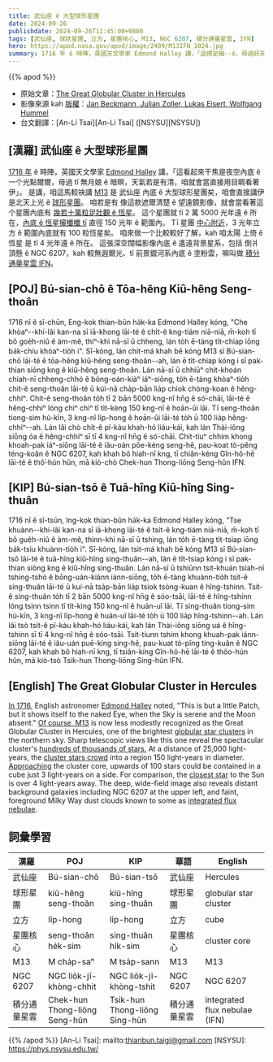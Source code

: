 ```yaml
---
title: 武仙座 ê 大型球形星團
date: 2024-09-26
publishdate: 2024-09-26T11:45:00+0800
tags: [武仙座, 球狀星團, 立方, 星團核心, M13, NGC 6207, 積分通量星雲, IFN]
hero: https://apod.nasa.gov/apod/image/2409/M13IFN_1024.jpg
summary: 1716 年 ê 時陣，英國天文學家 Edmond Halley 講，「這搭足細--ê，毋過好天無月娘 ê 時陣就看會著」。
---
```


{{% apod %}}

- 原始文章：[The Great Globular Cluster in Hercules](https://apod.nasa.gov/apod/ap240926.html)
- 影像來源 kah [版權][copyright]：[Jan Beckmann, Julian Zoller, Lukas Eisert, Wolfgang Hummel](https://www.distant-luminosity.com/about.html)
- 台文翻譯：[An-Li Tsai][An-Li Tsai] ([NSYSU][NSYSU])

## [漢羅] 武仙座 ê 大型球形星團
[1716 年][In 1716] ê 時陣，英國天文學家 [Edmond Halley][Edmond Halley] 講，「這看起來干焦是夜空內底 ê 一个光點爾爾，毋過 tī 無月娘 ê 暗暝，天氣若是有清，咱就會當直接用目睭看著伊」。
是講，咱這馬較袂講 [M13][Of course, M13] 是 武仙座 內底 ê 大型球形星團矣，咱會直接講伊是北天上光 ê [球形星團][globular star clusters]。
咱若是有 像這款遮爾清楚 ê 望遠鏡影像，就會當看著這个星團內底有 [幾若十萬粒足壯觀 ê 恆星][hundreds of thousands of stars.]。
這个星團就 tī 2 萬 5000 光年遠 ê 所在，[內底 ê 恆星攏櫼櫼 tī][cluster stars crowd] 直徑 150 光年 ê 範圍內。
Tī 星團 [中心附近][Approaching]，3 光年立方 ê 範圍內底就有 100 粒恆星矣。
咱來做一个比較較好了解，kah 咱太陽 上倚 ê 恆星 是 tī 4 光年遠 ê 所在。 
這張深空闊幅影像內底 ê 遙遠背景星系，包括 倒爿頂懸 ê NGC 6207，kah 較無遐爾光、tī 前景銀河系內底 ê 塗粉雲，嘛叫做 [積分通量星雲 IFN][integrated flux nebulae]。

## [POJ] Bú-sian-chō ê Tōa-hêng Kiû-hêng Seng-thoân
1716 nî ê sî-chūn, Eng-kok thian-bûn ha̍k-ka Edmond Halley kóng, "Che khòaⁿ--khí-lâi kan-na sī iā-khong lāi-té ê chi̍t-ê kng-tiám niā-niā, m̄-koh tī bô goe̍h-niû ê àm-mê, thiⁿ-khì nā-sī ū chheng, lán to̍h ē-tàng ti̍t-chiap iōng ba̍k-chiu khòaⁿ-tio̍h i".
Sī-kóng, lán chit-má khah bē kóng M13 sī Bú-sian-chō lāi-té ê tōa-hêng kiû-hêng seng-thoân--ah, lán ē ti̍t-chiap kóng i sī pak-thian siōng kng ê kiû-hêng seng-thoân.
Lán nā-sī ū chhiūⁿ chit-khoán chiah-nī chheng-chhó ê bōng-oán-kiàⁿ iáⁿ-siōng, to̍h ē-tàng khòaⁿ-tio̍h chit-ê seng-thoân lāi-té ū kúi-nā cha̍p-bān lia̍p chiok chòng-koan ê hêng-chhiⁿ.
Chit-ê seng-thoân to̍h tī 2 bān 5000 kng-nî hn̄g ê só͘-chāi, lāi-té ê hêng-chhiⁿ lóng chiⁿ chiⁿ tī ti̍t-kèng 150 kng-nî ê hoān-ûi lāi.
Tī seng-thoân tiong-sim hù-kīn, 3 kng-nî li̍p-hong ê hoān-ûi lāi-té to̍h ū 100 lia̍p hêng-chhiⁿ--ah.
Lán lâi chò chi̍t-ê pí-kàu khah-hó liáu-kái, kah lán Thài-iông siōng óa ê hêng-chhiⁿ sī tī 4 kng-nî hn̄g ê só͘-chāi.
Chit-tiuⁿ chhim khong khoah-pak iáⁿ-siōng lāi-té ê iâu-oán pōe-kéng seng-hē, pau-koat tò-pêng téng-koân ê NGC 6207, kah khah bô hiah-nī kng, tī chiân-kéng Gîn-hô-hē lāi-té ê thô͘-hún hûn, mā kiò-chò Chek-hun Thong-liōng Seng-hûn IFN.

## [KIP] Bú-sian-tsō ê Tuā-hîng Kiû-hîng Sing-thuân
1716 nî ê sî-tsūn, Ing-kok thian-bûn ha̍k-ka Edmond Halley kóng, "Tse khuànn--khí-lâi kan-na sī iā-khong lāi-té ê tsi̍t-ê kng-tiám niā-niā, m̄-koh tī bô gue̍h-niû ê àm-mê, thinn-khì nā-sī ū tshing, lán to̍h ē-tàng ti̍t-tsiap iōng ba̍k-tsiu khuànn-tio̍h i".
Sī-kóng, lán tsit-má khah bē kóng M13 sī Bú-sian-tsō lāi-té ê tuā-hîng kiû-hîng sing-thuân--ah, lán ē ti̍t-tsiap kóng i sī pak-thian siōng kng ê kiû-hîng sing-thuân.
Lán nā-sī ū tshiūnn tsit-khuán tsiah-nī tshing-tshó ê bōng-uán-kiànn iánn-siōng, to̍h ē-tàng khuànn-tio̍h tsit-ê sing-thuân lāi-té ū kuí-nā tsa̍p-bān lia̍p tsiok tsòng-kuan ê hîng-tshinn.
Tsit-ê sing-thuân to̍h tī 2 bān 5000 kng-nî hn̄g ê sóo-tsāi, lāi-té ê hîng-tshinn lóng tsinn tsinn tī ti̍t-kìng 150 kng-nî ê huān-uî lāi.
Tī sing-thuân tiong-sim hù-kīn, 3 kng-nî li̍p-hong ê huān-uî lāi-té to̍h ū 100 lia̍p hîng-tshinn--ah.
Lán lâi tsò tsi̍t-ê pí-kàu khah-hó liáu-kái, kah lán Thài-iông siōng uá ê hîng-tshinn sī tī 4 kng-nî hn̄g ê sóo-tsāi.
Tsit-tiunn tshim khong khuah-pak iánn-siōng lāi-té ê iâu-uán puē-kíng sing-hē, pau-kuat tò-pîng tíng-kuân ê NGC 6207, kah khah bô hiah-nī kng, tī tsiân-kíng Gîn-hô-hē lāi-té ê thôo-hún hûn, mā kiò-tsò Tsik-hun Thong-liōng Sing-hûn IFN.

## [English] The Great Globular Cluster in Hercules
[In 1716][In 1716], English astronomer [Edmond Halley][Edmond Halley] noted, "This is but a little Patch, but it shows itself to the naked Eye, when the Sky is serene and the Moon absent." [Of course, M13][Of course, M13] is now less modestly recognized as the Great Globular Cluster in Hercules, one of the brightest [globular star clusters][globular star clusters] in the northern sky.
Sharp telescopic views like this one reveal the spectacular cluster's [hundreds of thousands of stars.][hundreds of thousands of stars.] At a distance of 25,000 light-years, the [cluster stars crowd][cluster stars crowd] into a region 150 light-years in diameter.
[Approaching][Approaching] the cluster core, upwards of 100 stars could be contained in a cube just 3 light-years on a side.
For comparison, the [closest star][closest star] to the Sun is over 4 light-years away.
The deep, wide-field image also reveals distant background galaxies including NGC 6207 at the upper left, and faint, foreground Milky Way dust clouds known to some as [integrated flux nebulae][integrated flux nebulae].

## 詞彙學習
|漢羅|POJ|KIP|華語|English|
|-|-|-|-|-|
| 武仙座 | Bú-sian-chō | Bú-sian-tsō | 武仙座 | Hercules |
| 球形星團 | kiû-hêng seng-thoân | kiû-hîng sing-thuân | 球形星團 | globular star cluster |
| 立方 | li̍p-hong | li̍p-hong | 立方 | cube |
| 星團核心 | seng-thoân he̍k-sim | sing-thuân hi̍k-sim | 星團核心 | cluster core |
| M13 | M cha̍p-saⁿ | M tsa̍p-sann | M13 | M13 |
| NGC 6207 | NGC lio̍k-jī-khòng-chhit | NGC lio̍k-jī-khòng-tshit | NGC 6207 | NGC 6207 |
| 積分通量星雲 | Chek-hun Thong-liōng Seng-hûn | Tsik-hun Thong-liōng Sing-hûn | 積分通量星雲 | integrated flux nebulae (IFN) |

{{% /apod %}}
[An-Li Tsai]: mailto:thianbun.taigi@gmail.com
[NSYSU]: https://phys.nsysu.edu.tw/

[copyright]: https://apod.nasa.gov/apod/fap/lib/about_apod.html#srapply
[License3]: https://creativecommons.org/licenses/by/3.0/
[License2]:https://creativecommons.org/licenses/by-nc-nd/2.0/

[In 1716]:http://messier.seds.org/xtra/similar/halley_pt.html
[Edmond Halley]:http://www.bbc.co.uk/history/historic_figures/halley_edmond.shtml
[Of course, M13]:http://messier.seds.org/m/m013.html
[globular star clusters]:http://en.wikipedia.org/wiki/Globular_cluster
[hundreds of thousands of stars.]:https://skyandtelescope.org/observing/gobs-of-globs-guide-to-16-spring-globular-clusters/
[cluster stars crowd]:https://hubblesite.org/contents/news-releases/2008/news-2008-40.html
[Approaching]:https://apod.nasa.gov/apod/ap031213.html
[closest star]:https://apod.nasa.gov/apod/ap160825.html
[integrated flux nebulae]:https://apod.nasa.gov/apod/ap240831.html
